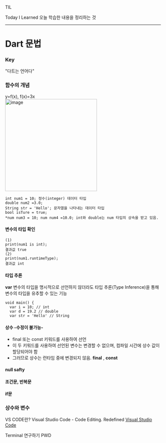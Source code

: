 TIL

Today I Learned
오늘 학습한 내용을 정리하는 것
***

Dart 문법
========

### Key
"다트는 언어다"
### 함수의 개념
y=f(x), f(x)=3x  
<img width="297" alt="image" src="https://github.com/gyubit/TIL/assets/114902088/072a8eed-5325-4a1d-bb12-799c9e6b1d1f">

```
int num1 = 10; 정수(integer) 데이터 타입
double num2 =3.0;
String str = 'Hello'; 문자열을 나타내는 데이터 타입
bool isTure = true;
*num num3 = 10; num num4 =10.0; int와 double는 num 타입의 상속을 받고 있음.
```
#### 변수의 타입 확인
```
(1)
print(num1 is int); 
결과값 true
(2)
print(num1.runtimeType);
결과값 int
```
#### 타입 추론
**var** 변수의 타입을 명시적으로 선언하지 않더라도 타입 추론(Type Inference)을 통해 변수의 타입을 유추할 수 있는 기능
```
void main() {
  var i = 10; // int
  var d = 19.2 // double
  var str = 'Hello' // String
```
#### 상수 -수정이 불가능-
- final 또는 const 키워드를 사용하여 선언
- 이 두 키워드를 사용하여 선언된 변수는 변경할 수 없으며, 컴파일 시간에 상수 값이 할당되어야 함
- 그러므로 상수는 런타임 중에 변경되지 않음.
**final** , **const**

#### null safty

#### 조건문, 반복문

#### if문

### 상수와 변수


VS CODE란?
Visual Studio Code - Code Editing. Redefined
[Visual Studio Code](https://code.visualstudio.com)

Terminal 연구하기 PWD
